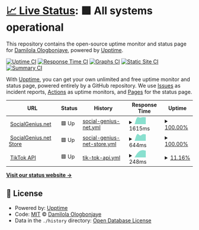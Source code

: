 # [📈 Live Status](https://status.socialgenius.net): <!--live status--> **🟩 All systems operational**

This repository contains the open-source uptime monitor and status page for [Damilola Ologbonjaye](https://www.socialgenius.net), powered by [Upptime](https://github.com/upptime/upptime).

[![Uptime CI](https://github.com/idammi/status/workflows/Uptime%20CI/badge.svg)](https://github.com/idammi/status/actions?query=workflow%3A%22Uptime+CI%22)
[![Response Time CI](https://github.com/idammi/status/workflows/Response%20Time%20CI/badge.svg)](https://github.com/idammi/status/actions?query=workflow%3A%22Response+Time+CI%22)
[![Graphs CI](https://github.com/idammi/status/workflows/Graphs%20CI/badge.svg)](https://github.com/idammi/status/actions?query=workflow%3A%22Graphs+CI%22)
[![Static Site CI](https://github.com/idammi/status/workflows/Static%20Site%20CI/badge.svg)](https://github.com/idammi/status/actions?query=workflow%3A%22Static+Site+CI%22)
[![Summary CI](https://github.com/idammi/status/workflows/Summary%20CI/badge.svg)](https://github.com/idammi/status/actions?query=workflow%3A%22Summary+CI%22)

With [Upptime](https://upptime.js.org), you can get your own unlimited and free uptime monitor and status page, powered entirely by a GitHub repository. We use [Issues](https://github.com/idammi/status/issues) as incident reports, [Actions](https://github.com/idammi/status/actions) as uptime monitors, and [Pages](https://status.socialgenius.net) for the status page.

<!--start: status pages-->
<!-- This summary is generated by Upptime (https://github.com/upptime/upptime) -->
<!-- Do not edit this manually, your changes will be overwritten -->
<!-- prettier-ignore -->
| URL | Status | History | Response Time | Uptime |
| --- | ------ | ------- | ------------- | ------ |
| <img alt="" src="https://app.socialgenius.net/favicon.ico" height="13"> [SocialGenius.net](https://app.socialgenius.net) | 🟩 Up | [social-genius-net.yml](https://github.com/idammi/status/commits/HEAD/history/social-genius-net.yml) | <details><summary><img alt="Response time graph" src="./graphs/social-genius-net/response-time-week.png" height="20"> 1615ms</summary><br><a href="https://status.socialgenius.net/history/social-genius-net"><img alt="Response time 1615" src="https://img.shields.io/endpoint?url=https%3A%2F%2Fraw.githubusercontent.com%2Fidammi%2Fstatus%2FHEAD%2Fapi%2Fsocial-genius-net%2Fresponse-time.json"></a><br><a href="https://status.socialgenius.net/history/social-genius-net"><img alt="24-hour response time 1615" src="https://img.shields.io/endpoint?url=https%3A%2F%2Fraw.githubusercontent.com%2Fidammi%2Fstatus%2FHEAD%2Fapi%2Fsocial-genius-net%2Fresponse-time-day.json"></a><br><a href="https://status.socialgenius.net/history/social-genius-net"><img alt="7-day response time 1615" src="https://img.shields.io/endpoint?url=https%3A%2F%2Fraw.githubusercontent.com%2Fidammi%2Fstatus%2FHEAD%2Fapi%2Fsocial-genius-net%2Fresponse-time-week.json"></a><br><a href="https://status.socialgenius.net/history/social-genius-net"><img alt="30-day response time 1615" src="https://img.shields.io/endpoint?url=https%3A%2F%2Fraw.githubusercontent.com%2Fidammi%2Fstatus%2FHEAD%2Fapi%2Fsocial-genius-net%2Fresponse-time-month.json"></a><br><a href="https://status.socialgenius.net/history/social-genius-net"><img alt="1-year response time 1615" src="https://img.shields.io/endpoint?url=https%3A%2F%2Fraw.githubusercontent.com%2Fidammi%2Fstatus%2FHEAD%2Fapi%2Fsocial-genius-net%2Fresponse-time-year.json"></a></details> | <details><summary><a href="https://status.socialgenius.net/history/social-genius-net">100.00%</a></summary><a href="https://status.socialgenius.net/history/social-genius-net"><img alt="All-time uptime 100.00%" src="https://img.shields.io/endpoint?url=https%3A%2F%2Fraw.githubusercontent.com%2Fidammi%2Fstatus%2FHEAD%2Fapi%2Fsocial-genius-net%2Fuptime.json"></a><br><a href="https://status.socialgenius.net/history/social-genius-net"><img alt="24-hour uptime 100.00%" src="https://img.shields.io/endpoint?url=https%3A%2F%2Fraw.githubusercontent.com%2Fidammi%2Fstatus%2FHEAD%2Fapi%2Fsocial-genius-net%2Fuptime-day.json"></a><br><a href="https://status.socialgenius.net/history/social-genius-net"><img alt="7-day uptime 100.00%" src="https://img.shields.io/endpoint?url=https%3A%2F%2Fraw.githubusercontent.com%2Fidammi%2Fstatus%2FHEAD%2Fapi%2Fsocial-genius-net%2Fuptime-week.json"></a><br><a href="https://status.socialgenius.net/history/social-genius-net"><img alt="30-day uptime 100.00%" src="https://img.shields.io/endpoint?url=https%3A%2F%2Fraw.githubusercontent.com%2Fidammi%2Fstatus%2FHEAD%2Fapi%2Fsocial-genius-net%2Fuptime-month.json"></a><br><a href="https://status.socialgenius.net/history/social-genius-net"><img alt="1-year uptime 100.00%" src="https://img.shields.io/endpoint?url=https%3A%2F%2Fraw.githubusercontent.com%2Fidammi%2Fstatus%2FHEAD%2Fapi%2Fsocial-genius-net%2Fuptime-year.json"></a></details>
| <img alt="" src="https://store.socialgenius.net/wp-content/uploads/2021/02/cropped-favicon-192x192.png" height="13"> [SocialGenius.net Store](https://store.socialgenius.net) | 🟩 Up | [social-genius-net-store.yml](https://github.com/idammi/status/commits/HEAD/history/social-genius-net-store.yml) | <details><summary><img alt="Response time graph" src="./graphs/social-genius-net-store/response-time-week.png" height="20"> 644ms</summary><br><a href="https://status.socialgenius.net/history/social-genius-net-store"><img alt="Response time 644" src="https://img.shields.io/endpoint?url=https%3A%2F%2Fraw.githubusercontent.com%2Fidammi%2Fstatus%2FHEAD%2Fapi%2Fsocial-genius-net-store%2Fresponse-time.json"></a><br><a href="https://status.socialgenius.net/history/social-genius-net-store"><img alt="24-hour response time 644" src="https://img.shields.io/endpoint?url=https%3A%2F%2Fraw.githubusercontent.com%2Fidammi%2Fstatus%2FHEAD%2Fapi%2Fsocial-genius-net-store%2Fresponse-time-day.json"></a><br><a href="https://status.socialgenius.net/history/social-genius-net-store"><img alt="7-day response time 644" src="https://img.shields.io/endpoint?url=https%3A%2F%2Fraw.githubusercontent.com%2Fidammi%2Fstatus%2FHEAD%2Fapi%2Fsocial-genius-net-store%2Fresponse-time-week.json"></a><br><a href="https://status.socialgenius.net/history/social-genius-net-store"><img alt="30-day response time 644" src="https://img.shields.io/endpoint?url=https%3A%2F%2Fraw.githubusercontent.com%2Fidammi%2Fstatus%2FHEAD%2Fapi%2Fsocial-genius-net-store%2Fresponse-time-month.json"></a><br><a href="https://status.socialgenius.net/history/social-genius-net-store"><img alt="1-year response time 644" src="https://img.shields.io/endpoint?url=https%3A%2F%2Fraw.githubusercontent.com%2Fidammi%2Fstatus%2FHEAD%2Fapi%2Fsocial-genius-net-store%2Fresponse-time-year.json"></a></details> | <details><summary><a href="https://status.socialgenius.net/history/social-genius-net-store">100.00%</a></summary><a href="https://status.socialgenius.net/history/social-genius-net-store"><img alt="All-time uptime 100.00%" src="https://img.shields.io/endpoint?url=https%3A%2F%2Fraw.githubusercontent.com%2Fidammi%2Fstatus%2FHEAD%2Fapi%2Fsocial-genius-net-store%2Fuptime.json"></a><br><a href="https://status.socialgenius.net/history/social-genius-net-store"><img alt="24-hour uptime 100.00%" src="https://img.shields.io/endpoint?url=https%3A%2F%2Fraw.githubusercontent.com%2Fidammi%2Fstatus%2FHEAD%2Fapi%2Fsocial-genius-net-store%2Fuptime-day.json"></a><br><a href="https://status.socialgenius.net/history/social-genius-net-store"><img alt="7-day uptime 100.00%" src="https://img.shields.io/endpoint?url=https%3A%2F%2Fraw.githubusercontent.com%2Fidammi%2Fstatus%2FHEAD%2Fapi%2Fsocial-genius-net-store%2Fuptime-week.json"></a><br><a href="https://status.socialgenius.net/history/social-genius-net-store"><img alt="30-day uptime 100.00%" src="https://img.shields.io/endpoint?url=https%3A%2F%2Fraw.githubusercontent.com%2Fidammi%2Fstatus%2FHEAD%2Fapi%2Fsocial-genius-net-store%2Fuptime-month.json"></a><br><a href="https://status.socialgenius.net/history/social-genius-net-store"><img alt="1-year uptime 100.00%" src="https://img.shields.io/endpoint?url=https%3A%2F%2Fraw.githubusercontent.com%2Fidammi%2Fstatus%2FHEAD%2Fapi%2Fsocial-genius-net-store%2Fuptime-year.json"></a></details>
| <img alt="" src="https://app.socialgenius.net/favicon.ico?version=dark" height="13"> [TikTok API](https://api.socialgenius.net/v1/service/status) | 🟩 Up | [tik-tok-api.yml](https://github.com/idammi/status/commits/HEAD/history/tik-tok-api.yml) | <details><summary><img alt="Response time graph" src="./graphs/tik-tok-api/response-time-week.png" height="20"> 248ms</summary><br><a href="https://status.socialgenius.net/history/tik-tok-api"><img alt="Response time 248" src="https://img.shields.io/endpoint?url=https%3A%2F%2Fraw.githubusercontent.com%2Fidammi%2Fstatus%2FHEAD%2Fapi%2Ftik-tok-api%2Fresponse-time.json"></a><br><a href="https://status.socialgenius.net/history/tik-tok-api"><img alt="24-hour response time 248" src="https://img.shields.io/endpoint?url=https%3A%2F%2Fraw.githubusercontent.com%2Fidammi%2Fstatus%2FHEAD%2Fapi%2Ftik-tok-api%2Fresponse-time-day.json"></a><br><a href="https://status.socialgenius.net/history/tik-tok-api"><img alt="7-day response time 248" src="https://img.shields.io/endpoint?url=https%3A%2F%2Fraw.githubusercontent.com%2Fidammi%2Fstatus%2FHEAD%2Fapi%2Ftik-tok-api%2Fresponse-time-week.json"></a><br><a href="https://status.socialgenius.net/history/tik-tok-api"><img alt="30-day response time 248" src="https://img.shields.io/endpoint?url=https%3A%2F%2Fraw.githubusercontent.com%2Fidammi%2Fstatus%2FHEAD%2Fapi%2Ftik-tok-api%2Fresponse-time-month.json"></a><br><a href="https://status.socialgenius.net/history/tik-tok-api"><img alt="1-year response time 248" src="https://img.shields.io/endpoint?url=https%3A%2F%2Fraw.githubusercontent.com%2Fidammi%2Fstatus%2FHEAD%2Fapi%2Ftik-tok-api%2Fresponse-time-year.json"></a></details> | <details><summary><a href="https://status.socialgenius.net/history/tik-tok-api">11.16%</a></summary><a href="https://status.socialgenius.net/history/tik-tok-api"><img alt="All-time uptime 11.16%" src="https://img.shields.io/endpoint?url=https%3A%2F%2Fraw.githubusercontent.com%2Fidammi%2Fstatus%2FHEAD%2Fapi%2Ftik-tok-api%2Fuptime.json"></a><br><a href="https://status.socialgenius.net/history/tik-tok-api"><img alt="24-hour uptime 11.16%" src="https://img.shields.io/endpoint?url=https%3A%2F%2Fraw.githubusercontent.com%2Fidammi%2Fstatus%2FHEAD%2Fapi%2Ftik-tok-api%2Fuptime-day.json"></a><br><a href="https://status.socialgenius.net/history/tik-tok-api"><img alt="7-day uptime 11.16%" src="https://img.shields.io/endpoint?url=https%3A%2F%2Fraw.githubusercontent.com%2Fidammi%2Fstatus%2FHEAD%2Fapi%2Ftik-tok-api%2Fuptime-week.json"></a><br><a href="https://status.socialgenius.net/history/tik-tok-api"><img alt="30-day uptime 11.16%" src="https://img.shields.io/endpoint?url=https%3A%2F%2Fraw.githubusercontent.com%2Fidammi%2Fstatus%2FHEAD%2Fapi%2Ftik-tok-api%2Fuptime-month.json"></a><br><a href="https://status.socialgenius.net/history/tik-tok-api"><img alt="1-year uptime 11.16%" src="https://img.shields.io/endpoint?url=https%3A%2F%2Fraw.githubusercontent.com%2Fidammi%2Fstatus%2FHEAD%2Fapi%2Ftik-tok-api%2Fuptime-year.json"></a></details>

<!--end: status pages-->

[**Visit our status website →**](https://status.socialgenius.net)

## 📄 License

- Powered by: [Upptime](https://github.com/upptime/upptime)
- Code: [MIT](./LICENSE) © [Damilola Ologbonjaye](https://www.socialgenius.net)
- Data in the `./history` directory: [Open Database License](https://opendatacommons.org/licenses/odbl/1-0/)
